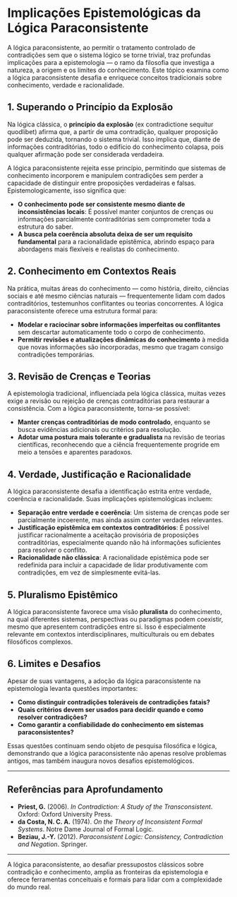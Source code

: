 # Implicações Epistemológicas da Lógica Paraconsistente

A lógica paraconsistente, ao permitir o tratamento controlado de contradições sem que o sistema lógico se torne trivial, traz profundas implicações para a epistemologia — o ramo da filosofia que investiga a natureza, a origem e os limites do conhecimento. Este tópico examina como a lógica paraconsistente desafia e enriquece conceitos tradicionais sobre conhecimento, verdade e racionalidade.

## 1. Superando o Princípio da Explosão

Na lógica clássica, o **princípio da explosão** (ex contradictione sequitur quodlibet) afirma que, a partir de uma contradição, qualquer proposição pode ser deduzida, tornando o sistema trivial. Isso implica que, diante de informações contraditórias, todo o edifício do conhecimento colapsa, pois qualquer afirmação pode ser considerada verdadeira.

A lógica paraconsistente rejeita esse princípio, permitindo que sistemas de conhecimento incorporem e manipulem contradições sem perder a capacidade de distinguir entre proposições verdadeiras e falsas. Epistemologicamente, isso significa que:

- **O conhecimento pode ser consistente mesmo diante de inconsistências locais**: É possível manter conjuntos de crenças ou informações parcialmente contraditórias sem comprometer toda a estrutura do saber.
- **A busca pela coerência absoluta deixa de ser um requisito fundamental** para a racionalidade epistêmica, abrindo espaço para abordagens mais flexíveis e realistas do conhecimento.

## 2. Conhecimento em Contextos Reais

Na prática, muitas áreas do conhecimento — como história, direito, ciências sociais e até mesmo ciências naturais — frequentemente lidam com dados contraditórios, testemunhos conflitantes ou teorias concorrentes. A lógica paraconsistente oferece uma estrutura formal para:

- **Modelar e raciocinar sobre informações imperfeitas ou conflitantes** sem descartar automaticamente todo o corpo de conhecimento.
- **Permitir revisões e atualizações dinâmicas do conhecimento** à medida que novas informações são incorporadas, mesmo que tragam consigo contradições temporárias.

## 3. Revisão de Crenças e Teorias

A epistemologia tradicional, influenciada pela lógica clássica, muitas vezes exige a revisão ou rejeição de crenças contraditórias para restaurar a consistência. Com a lógica paraconsistente, torna-se possível:

- **Manter crenças contraditórias de modo controlado**, enquanto se busca evidências adicionais ou critérios para resolução.
- **Adotar uma postura mais tolerante e gradualista** na revisão de teorias científicas, reconhecendo que a ciência frequentemente progride em meio a tensões e aparentes paradoxos.

## 4. Verdade, Justificação e Racionalidade

A lógica paraconsistente desafia a identificação estrita entre verdade, coerência e racionalidade. Suas implicações epistemológicas incluem:

- **Separação entre verdade e coerência**: Um sistema de crenças pode ser parcialmente incoerente, mas ainda assim conter verdades relevantes.
- **Justificação epistêmica em contextos contraditórios**: É possível justificar racionalmente a aceitação provisória de proposições contraditórias, especialmente quando não há informações suficientes para resolver o conflito.
- **Racionalidade não clássica**: A racionalidade epistêmica pode ser redefinida para incluir a capacidade de lidar produtivamente com contradições, em vez de simplesmente evitá-las.

## 5. Pluralismo Epistêmico

A lógica paraconsistente favorece uma visão **pluralista** do conhecimento, na qual diferentes sistemas, perspectivas ou paradigmas podem coexistir, mesmo que apresentem contradições entre si. Isso é especialmente relevante em contextos interdisciplinares, multiculturais ou em debates filosóficos complexos.

## 6. Limites e Desafios

Apesar de suas vantagens, a adoção da lógica paraconsistente na epistemologia levanta questões importantes:

- **Como distinguir contradições toleráveis de contradições fatais?**
- **Quais critérios devem ser usados para decidir quando e como resolver contradições?**
- **Como garantir a confiabilidade do conhecimento em sistemas paraconsistentes?**

Essas questões continuam sendo objeto de pesquisa filosófica e lógica, demonstrando que a lógica paraconsistente não apenas resolve problemas antigos, mas também inaugura novos desafios epistemológicos.

___

## Referências para Aprofundamento

- **Priest, G.** (2006). *In Contradiction: A Study of the Transconsistent*. Oxford: Oxford University Press.
- **da Costa, N. C. A.** (1974). *On the Theory of Inconsistent Formal Systems*. Notre Dame Journal of Formal Logic.
- **Beziau, J.-Y.** (2012). *Paraconsistent Logic: Consistency, Contradiction and Negation*. Springer.

___

A lógica paraconsistente, ao desafiar pressupostos clássicos sobre contradição e conhecimento, amplia as fronteiras da epistemologia e oferece ferramentas conceituais e formais para lidar com a complexidade do mundo real.